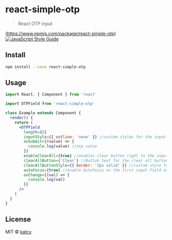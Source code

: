 # react-simple-otp

> React OTP input

(https://www.npmjs.com/package/react-simple-otp) [![JavaScript Style Guide](https://img.shields.io/badge/code_style-standard-brightgreen.svg)](https://standardjs.com)

## Install

```bash
npm install --save react-simple-otp
```

## Usage

```jsx
import React, { Component } from 'react'

import OTPField from 'react-simple-otp'

class Example extends Component {
  render() {
    return (
      <OTPField
        length={6}
        inputStyle={{ outline: 'none' }} //custom styles for the input field
        onSubmit={(value) => {
          console.log(value) //otp value
        }}
        enableClearAll={true} //enables clear button right to the input fields
        clearAllButton={'Clear'} //Button text for the clear all button
        clearAllButtonStyle={{ border: '2px solid' }} //custom style for the Clear button
        autoFocus={true} //enable Autofocus on the first input field on page load
        onChange={(val) => {
          console.log(val)
        }}
      />
    )
  }
}
```

## License

MIT © [katcy](https://github.com/katcy)
